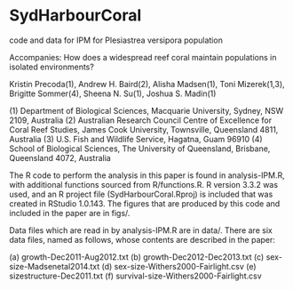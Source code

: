 # SydHarbourCoral
code and data for IPM for Plesiastrea versipora population

Accompanies:
How does a widespread reef coral maintain populations in isolated environments? 

Kristin Precoda(1), Andrew H. Baird(2), Alisha Madsen(1), Toni Mizerek(1,3), Brigitte Sommer(4), Sheena N. Su(1), Joshua S. Madin(1)

(1) Department of Biological Sciences, Macquarie University, Sydney, NSW 2109, Australia
(2) Australian Research Council Centre of Excellence for Coral Reef Studies, James Cook University, Townsville, Queensland 4811, Australia
(3) U.S. Fish and Wildlife Service, Hagatna, Guam 96910
(4) School of Biological Sciences, The University of Queensland, Brisbane, Queensland 4072, Australia

The R code to perform the analysis in this paper is found in analysis-IPM.R, with additional functions sourced from R/functions.R. R version 3.3.2 was used, and an R project file (SydHarbourCoral.Rproj) is included that was created in RStudio 1.0.143.  The figures that are produced by this code and included in the paper are in figs/.

Data files which are read in by analysis-IPM.R are in data/.  There are six data files, named as follows, whose contents are described in the paper:

(a) growth-Dec2011-Aug2012.txt
(b) growth-Dec2012-Dec2013.txt
(c) sex-size-Madsenetal2014.txt
(d) sex-size-Withers2000-Fairlight.csv
(e) sizestructure-Dec2011.txt
(f) survival-size-Withers2000-Fairlight.csv
